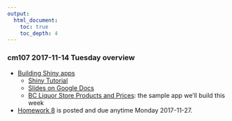 ```yaml
---
output:
  html_document:
    toc: true
    toc_depth: 4
---
```


### cm107 2017-11-14 Tuesday overview

+ [Building Shiny apps](shiny00_index.html)
    + [Shiny Tutorial](shiny01_activity.html)
    + [Slides on Google Docs](https://docs.google.com/presentation/d/1dXhqqsD7dPOOdcC5Y7RW--dEU7UfU52qlb0YD3kKeLw/edit?usp=sharing)
    + [BC Liquor Store Products and Prices](http://daattali.com/shiny/bcl/): the sample app we’ll build this week
+ [Homework 8](hw08_shiny.html) is posted and due anytime Monday 2017-11-27.
